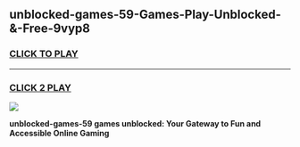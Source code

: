 
## unblocked-games-59-Games-Play-Unblocked-&-Free-9vyp8
<h3>
<a href="https://premium76.site?title=unblocked-games-59&ref=24A">CLICK TO PLAY</a></h3>
<hr>

<h3>
<a href="https://premium76.site?title=unblocked-games-59&ref=24A">CLICK 2 PLAY</a>
  
</h3>

<a href="https://premium76.site?title=unblocked-games-59&ref=24A"><img src="https://clearcache.store/games.png"></a>


**unblocked-games-59 games unblocked: Your Gateway to Fun and Accessible Online Gaming**
